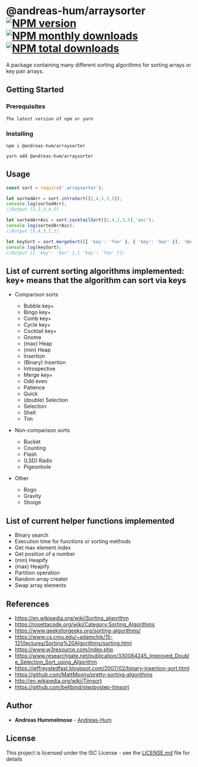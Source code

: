 # @andreas-hum/arraysorter [![NPM version](https://img.shields.io/npm/v/@andreas-hum/arraysorter.svg?style=flat)](https://www.npmjs.com/package/@andreas-hum/arraysorter) [![NPM monthly downloads](https://img.shields.io/npm/dm/@andreas-hum/arraysorter.svg?style=flat)](https://npmjs.org/package/@andreas-hum/arraysorter)  [![NPM total downloads](https://img.shields.io/npm/dt/@andreas-hum/arraysorter.svg?style=flat)](https://npmjs.org/package/@andreas-hum/arraysorter) 


A package containing many different sorting algorithms for sorting arrays or key pair arrays.

## Getting Started

### Prerequisites

```
The latest version of npm or yarn
```

### Installing

```
npm i @andreas-hum/arraysorter
```

```
yarn add @andreas-hum/arraysorter
```

## Usage

```js
const sort = require('.arraysorter');

let sortedArr = sort.introSort([2,4,1,3,5]);
console.log(sortedArr);
//Output [1,2,3,4,5]

let sortedArrAsc = sort.cocktailSort([2,4,1,3,5],'asc');
console.log(sortedArrAsc);
//Output [5,4,3,2,1]

let keySort = sort.mergeSort([{ 'key': 'foo' }, { 'key': 'bar' }], 'des', 'key')
console.log(keySort);
//Output [{ 'key': 'bar' },{ 'key': 'foo' }];
```

## List of current sorting algorithms implemented: key+ means that the algorithm can sort via keys

+ Comparison sorts
  - Bubble key+
  - Bingo key+
  - Comb key+
  - Cycle key+
  - Cocktail key+
  - Gnome
  - (max) Heap
  - (min) Heap
  - Insertion
  - (Binary) Insertion
  - Introspective
  - Merge key+
  - Odd even
  - Patience
  - Quick
  - (double) Selection
  - Selection
  - Shell
  - Tim

+ Non-comparison sorts
  - Bucket
  - Counting
  - Flash
  - (LSD) Radix
  - Pigeonhole


+ Other
  - Bogo
  - Gravity
  - Stooge

## List of current helper functions implemented
- Binary search
- Execution time for functions or sorting methods
- Get max element index
- Get position of a number
- (min) Heapify
- (max) Heapify
- Partition operation
- Random array creater
- Swap array elements


## References
- https://en.wikipedia.org/wiki/Sorting_algorithm
- https://rosettacode.org/wiki/Category:Sorting_Algorithms
- https://www.geeksforgeeks.org/sorting-algorithms/
- https://www.cs.cmu.edu/~adamchik/15-121/lectures/Sorting%20Algorithms/sorting.html
- https://www.w3resource.com/index.php
- https://www.researchgate.net/publication/330084245_Improved_Double_Selection_Sort_using_Algorithm
- https://jeffreystedfast.blogspot.com/2007/02/binary-insertion-sort.html
- https://github.com/MattMoony/pretty-sorting-algorithms
- http://en.wikipedia.org/wiki/Timsort
- https://github.com/bellbind/stepbystep-timsort
## Author

* **Andreas Hummelmose** - [Andreas-Hum](https://github.com/Andreas-Hum)

## License

This project is licensed under the ISC License - see the [LICENSE.md](LICENSE.md) file for details
